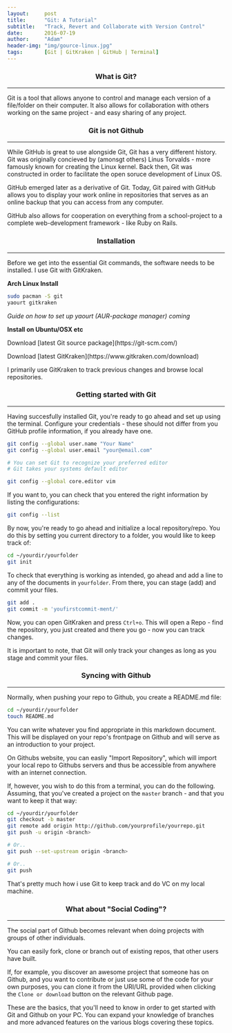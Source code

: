 ```yaml
---
layout:     post
title:      "Git: A Tutorial"
subtitle:   "Track, Revert and Collaborate with Version Control"
date:       2016-07-19
author:     "Adam"
header-img: "img/gource-linux.jpg"
tags:		[Git | GitKraken | GitHub | Terminal]
---
```


<center><h3> What is Git? </h3></center>
<hr>
Git is a tool that allows anyone to control and manage each version of a file/folder on their computer. It also allows for collaboration with others working on the same project - and easy sharing of any project. 

<center><h3> Git is not Github </h3></center>
<hr>
While GitHub is great to use alongside Git, Git has a very different history. Git was originally concieved by (amonsgt others) Linus Torvalds - more famously known for creating the Linux kernel. Back then, Git was constructed in order to facilitate the open soruce development of Linux OS.

GitHub emerged later as a derivative of Git. 
Today, Git paired with GitHub allows you to display your work online in repositories that serves as an online backup that you can access from any computer. 

GitHub also allows for cooperation on everything from a school-project to a complete web-development framework - like Ruby on Rails. 

<center><h3> Installation </h3></center>
<hr>
Before we get into the essential Git commands, the software needs to be installed. I use Git with GitKraken. 

<b> Arch Linux Install </b>

```.sh
sudo pacman -S git
yaourt gitkraken
```

<i> Guide on how to set up yaourt (AUR-package manager) coming </i>


<b> Install on Ubuntu/OSX etc </b>
<p>Download [latest Git source package](https://git-scm.com/)</p>
<p>Download [latest GitKraken](https://www.gitkraken.com/download)</p>

I primarily use GitKraken to track previous changes and browse local repositories.


<center><h3> Getting started with Git </h3></center>
<hr>

Having succesfully installed Git, you're ready to go ahead and set up using the terminal. Configure your credentials - these should not differ from you GitHub profile information, if you already have one. 

```.sh
git config --global user.name "Your Name"
git config --global user.email "your@email.com"

# You can set Git to recognize your preferred editor
# Git takes your systems default editor

git config --global core.editor vim
```

If you want to, you can check that you entered the right information by listing the configurations:

```.sh
git config --list
```

By now, you're ready to go ahead and initialize a local repository/repo. You do this by setting you current directory to a folder, you would like to keep track of:

```.sh
cd ~/yourdir/yourfolder
git init
```

To check that everything is working as intended, go ahead and add a line to any of the documents in `yourfolder`. From there, you can stage (add) and commit your files.

```.sh
git add .
git commit -m 'youfirstcommit-ment/'
```

Now, you can open GitKraken and press `Ctrl+o`. This will open a Repo - find the repository, you just created and there you go - now you can track changes. 

It is important to note, that Git will only track your changes as long as you stage and commit your files.


<h3><center> Syncing with Github </center></h3>
<hr>
Normally, when pushing your repo to Github, you create a README.md file:

```.sh
cd ~/yourdir/yourfolder
touch README.md
```
You can write whatever you find appropriate in this markdown document. This will be displayed on your repo's frontpage on Github and will serve as an introduction to your project. 

On Githubs website, you can easliy "Import Repository", which will import your local repo to Githubs servers and thus be accessible from anywhere with an internet connection. 

If, however, you wish to do this from a terminal, you can do the following. Assuming, that you've created a project on the `master` branch - and that you want to keep it that way:

```.sh
cd ~/yourdir/yourfolder
git checkout -b master
git remote add origin http://github.com/yourprofile/yourrepo.git
git push -u origin <branch>

# Or..
git push --set-upstream origin <branch>

# Or..
git push
```

That's pretty much how i use Git to keep track and do VC on my local machine. 

<h3><center> What about "Social Coding"? </center></h3>
<hr>

The social part of Github becomes relevant when doing projects with groups of other individuals. 

You can easily fork, clone or branch out of existing repos, that other users have built. 

If, for example, you discover an awesome project that someone has on Github, and you want to contribute or just use some of the code for your own purposes, you can clone it from the URI/URL provided when clicking the `Clone or download` button on the relevant Github page. 

These are the basics, that you'll need to know in order to get started with Git and Github on your PC. You can expand your knowledge of branches and more advanced features on the various blogs covering these topics. 